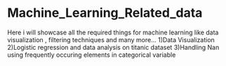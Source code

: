 # Machine_Learning_Related_data
Here i will showcase all the required things for machine learning like data visualization , filtering techniques and many more...
1)Data Visualization
2)Logistic regression and data analysis on titanic dataset
3)Handling Nan using frequently occuring elements in categorical variable
